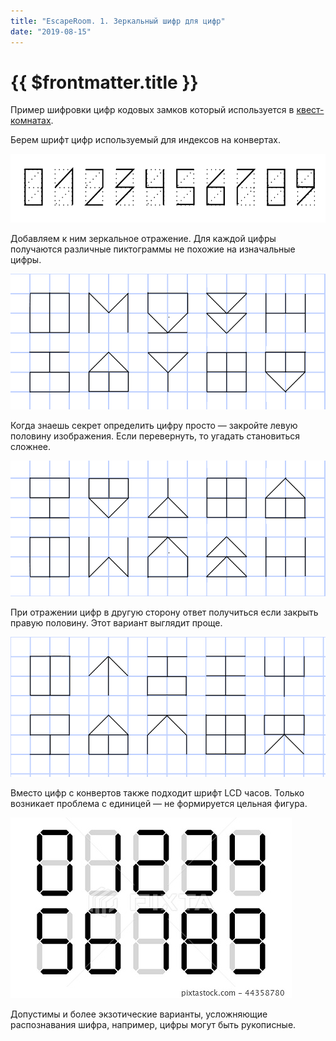 ```yaml
---
title: "EscapeRoom. 1. Зеркальный шифр для цифр"
date: "2019-08-15"
---
```


# {{ $frontmatter.title }}

Пример шифровки цифр кодовых замков который используется в [квест-комнатах](https://ru.wikipedia.org/wiki/Эскейп-рум).

Берем шрифт цифр используемый для индексов на конвертах.

![Цифры на конвертах](images/escaperoom_01_01.png)

Добавляем к ним зеркальное отражение. Для каждой цифры получаются различные пиктограммы не похожие на изначальные цифры.

![Шифр - зеркальные цифры](images/escaperoom_01_02.png)

Когда знаешь секрет определить цифру просто — закройте левую половину изображения. Если перевернуть, то угадать становиться сложнее.

![Шифр - зеркальные цифры](images/escaperoom_01_03.png)

При отражении цифр в другую сторону ответ получиться если закрыть правую половину. Этот вариант выглядит проще.

![Шифр - зеркальные цифры](images/escaperoom_01_04.png)

Вместо цифр с конвертов также подходит шрифт LCD часов. Только возникает проблема с единицей — не формируется цельная фигура.

![Шрифт LCD часов](images/escaperoom_01_05.png)

Допустимы и более экзотические варианты, усложняющие распознавания шифра, например, цифры могут быть рукописные.
